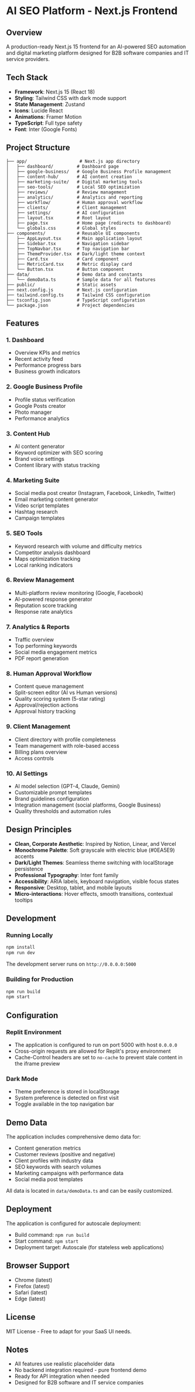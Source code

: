 # AI SEO Platform - Next.js Frontend

## Overview

A production-ready Next.js 15 frontend for an AI-powered SEO automation and digital marketing platform designed for B2B software companies and IT service providers.

## Tech Stack

- **Framework**: Next.js 15 (React 18)
- **Styling**: Tailwind CSS with dark mode support
- **State Management**: Zustand
- **Icons**: Lucide React
- **Animations**: Framer Motion
- **TypeScript**: Full type safety
- **Font**: Inter (Google Fonts)

## Project Structure

```
├── app/                    # Next.js app directory
│   ├── dashboard/         # Dashboard page
│   ├── google-business/   # Google Business Profile management
│   ├── content-hub/       # AI content creation
│   ├── marketing-suite/   # Digital marketing tools
│   ├── seo-tools/         # Local SEO optimization
│   ├── reviews/           # Review management
│   ├── analytics/         # Analytics and reporting
│   ├── workflow/          # Human approval workflow
│   ├── clients/           # Client management
│   ├── settings/          # AI configuration
│   ├── layout.tsx         # Root layout
│   ├── page.tsx           # Home page (redirects to dashboard)
│   └── globals.css        # Global styles
├── components/            # Reusable UI components
│   ├── AppLayout.tsx      # Main application layout
│   ├── Sidebar.tsx        # Navigation sidebar
│   ├── TopNavbar.tsx      # Top navigation bar
│   ├── ThemeProvider.tsx  # Dark/light theme context
│   ├── Card.tsx           # Card component
│   ├── MetricCard.tsx     # Metric display card
│   └── Button.tsx         # Button component
├── data/                  # Demo data and constants
│   └── demoData.ts        # Sample data for all features
├── public/                # Static assets
├── next.config.js         # Next.js configuration
├── tailwind.config.ts     # Tailwind CSS configuration
├── tsconfig.json          # TypeScript configuration
└── package.json           # Project dependencies
```

## Features

### 1. Dashboard
- Overview KPIs and metrics
- Recent activity feed
- Performance progress bars
- Business growth indicators

### 2. Google Business Profile
- Profile status verification
- Google Posts creator
- Photo manager
- Performance analytics

### 3. Content Hub
- AI content generator
- Keyword optimizer with SEO scoring
- Brand voice settings
- Content library with status tracking

### 4. Marketing Suite
- Social media post creator (Instagram, Facebook, LinkedIn, Twitter)
- Email marketing content generator
- Video script templates
- Hashtag research
- Campaign templates

### 5. SEO Tools
- Keyword research with volume and difficulty metrics
- Competitor analysis dashboard
- Maps optimization tracking
- Local ranking indicators

### 6. Review Management
- Multi-platform review monitoring (Google, Facebook)
- AI-powered response generator
- Reputation score tracking
- Response rate analytics

### 7. Analytics & Reports
- Traffic overview
- Top performing keywords
- Social media engagement metrics
- PDF report generation

### 8. Human Approval Workflow
- Content queue management
- Split-screen editor (AI vs Human versions)
- Quality scoring system (5-star rating)
- Approval/rejection actions
- Approval history tracking

### 9. Client Management
- Client directory with profile completeness
- Team management with role-based access
- Billing plans overview
- Access controls

### 10. AI Settings
- AI model selection (GPT-4, Claude, Gemini)
- Customizable prompt templates
- Brand guidelines configuration
- Integration management (social platforms, Google Business)
- Quality thresholds and automation rules

## Design Principles

- **Clean, Corporate Aesthetic**: Inspired by Notion, Linear, and Vercel
- **Monochrome Palette**: Soft grayscale with electric blue (#0EA5E9) accents
- **Dark/Light Themes**: Seamless theme switching with localStorage persistence
- **Professional Typography**: Inter font family
- **Accessibility**: ARIA labels, keyboard navigation, visible focus states
- **Responsive**: Desktop, tablet, and mobile layouts
- **Micro-interactions**: Hover effects, smooth transitions, contextual tooltips

## Development

### Running Locally

```bash
npm install
npm run dev
```

The development server runs on `http://0.0.0.0:5000`

### Building for Production

```bash
npm run build
npm start
```

## Configuration

### Replit Environment
- The application is configured to run on port 5000 with host `0.0.0.0`
- Cross-origin requests are allowed for Replit's proxy environment
- Cache-Control headers are set to `no-cache` to prevent stale content in the iframe preview

### Dark Mode
- Theme preference is stored in localStorage
- System preference is detected on first visit
- Toggle available in the top navigation bar

## Demo Data

The application includes comprehensive demo data for:
- Content generation metrics
- Customer reviews (positive and negative)
- Client profiles with industry data
- SEO keywords with search volumes
- Marketing campaigns with performance data
- Social media post templates

All data is located in `data/demoData.ts` and can be easily customized.

## Deployment

The application is configured for autoscale deployment:
- Build command: `npm run build`
- Start command: `npm start`
- Deployment target: Autoscale (for stateless web applications)

## Browser Support

- Chrome (latest)
- Firefox (latest)
- Safari (latest)
- Edge (latest)

## License

MIT License - Free to adapt for your SaaS UI needs.

## Notes

- All features use realistic placeholder data
- No backend integration required - pure frontend demo
- Ready for API integration when needed
- Designed for B2B software and IT service companies
